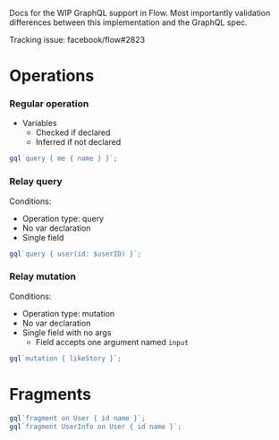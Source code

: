 Docs for the WIP GraphQL support in Flow. Most importantly validation
differences between this implementation and the GraphQL spec.

Tracking issue: facebook/flow#2823

Operations
==========

### Regular operation

- Variables
  - Checked if declared
  - Inferred if not declared

```javascript
gql`query { me { name } }`;
```

### Relay query

Conditions:
- Operation type: query
- No var declaration
- Single field

```javascript
gql`query { user(id: $userID) }`;
```

### Relay mutation

Conditions:
- Operation type: mutation
- No var declaration
- Single field with no args
  - Field accepts one argument named `input`

```javascript
gql`mutation { likeStory }`;
```

Fragments
=========

```javascript
gql`fragment on User { id name }`;
gql`fragment UserInfo on User { id name }`;
```
